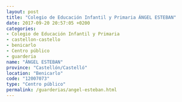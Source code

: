 ```yaml
---
layout: post
title: "Colegio de Educación Infantil y Primaria ÁNGEL ESTEBAN"
date: 2017-09-20 20:57:05 +0200
categories:
- Colegio de Educación Infantil y Primaria
- castellon-castello
- benicarlo
- Centro público
- guarderia
name: "ÁNGEL ESTEBAN"
province: "Castellón/Castelló"
location: "Benicarlo"
code: "12007073"
type: "Centro público"
permalink: /guarderias/angel-esteban.html
---
```

